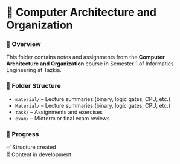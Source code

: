 # 🧠 Computer Architecture and Organization

### 🧾 Overview
This folder contains notes and assignments from the **Computer Architecture and Organization** course in Semester 1 of Informatics Engineering at Tazkia.

### 📂 Folder Structure
- `material/` – Lecture summaries (binary, logic gates, CPU, etc.)
- `Material/` – Lecture summaries (binary, logic gates, CPU, etc.)
- `task/` – Assignments and exercises
- `exam/` – Midterm or final exam reviews

### 📝 Progress
✅ Structure created  
⏳ Content in development
